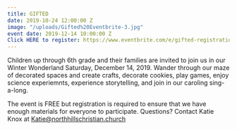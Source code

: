 ```yaml
---
title: GIFTED
date: 2019-10-24 12:00:00 Z
image: "/uploads/Gifted%20Eventbrite-3.jpg"
event date: 2019-12-14 10:00:00 Z
Click HERE to register: https://www.eventbrite.com/e/gifted-registration-78416494847
---
```


Children up through 6th grade and their families are invited to join us in our Winter Wonderland Saturday, December 14, 2019. Wander through our maze of decorated spaces and create crafts, decorate cookies, play games, enjoy science experiemnts, experience storytelling, and join in our caroling sing-a-long. 

The event is FREE but registration is required to ensure that we have enough materials for everyone to participate. Questions? Contact Katie Knox at Katie@northhillschristian.church